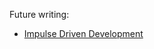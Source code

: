 Future writing:

- [Impulse Driven Development](https://blog.jim-nielsen.com/2024/consistent-nav-across-inconsistent-sites/)